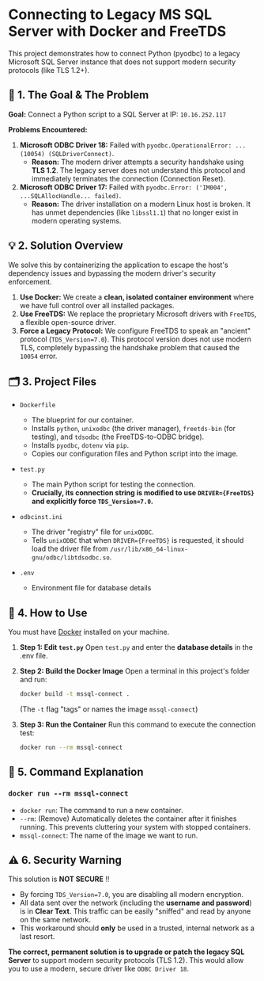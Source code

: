 # Connecting to Legacy MS SQL Server with Docker and FreeTDS

This project demonstrates how to connect Python (pyodbc) to a legacy Microsoft SQL Server instance that does not support modern security protocols (like TLS 1.2+).

## 🎯 1. The Goal & The Problem

**Goal:** Connect a Python script to a SQL Server at IP: `10.16.252.117`

**Problems Encountered:**
1.  **Microsoft ODBC Driver 18:** Failed with `pyodbc.OperationalError: ... (10054) (SQLDriverConnect)`.
    * **Reason:** The modern driver attempts a security handshake using **TLS 1.2**. The legacy server does not understand this protocol and immediately terminates the connection (Connection Reset).
2.  **Microsoft ODBC Driver 17:** Failed with `pyodbc.Error: ('IM004', ...SQLAllocHandle... failed)`.
    * **Reason:** The driver installation on a modern Linux host is broken. It has unmet dependencies (like `libssl1.1`) that no longer exist in modern operating systems.

## 💡 2. Solution Overview

We solve this by containerizing the application to escape the host's dependency issues and bypassing the modern driver's security enforcement.

1.  **Use Docker:** We create a **clean, isolated container environment** where we have full control over all installed packages.
2.  **Use FreeTDS:** We replace the proprietary Microsoft drivers with `FreeTDS`, a flexible open-source driver.
3.  **Force a Legacy Protocol:** We configure FreeTDS to speak an "ancient" protocol (`TDS_Version=7.0`). This protocol version does not use modern TLS, completely bypassing the handshake problem that caused the `10054` error.

## 🗂️ 3. Project Files

* `Dockerfile`
    * The blueprint for our container.
    * Installs `python`, `unixodbc` (the driver manager), `freetds-bin` (for testing), and `tdsodbc` (the FreeTDS-to-ODBC bridge).
    * Installs `pyodbc`, `dotenv` via `pip`.
    * Copies our configuration files and Python script into the image.

* `test.py`
    * The main Python script for testing the connection.
    * **Crucially, its connection string is modified to use `DRIVER={FreeTDS}` and explicitly force `TDS_Version=7.0`.**

* `odbcinst.ini`
    * The driver "registry" file for `unixODBC`.
    * Tells `unixODBC` that when `DRIVER={FreeTDS}` is requested, it should load the driver file from `/usr/lib/x86_64-linux-gnu/odbc/libtdsodbc.so`.

* `.env` 
    * Environment file for database details

## 🚀 4. How to Use

You must have [Docker](https://www.docker.com/) installed on your machine.

1.  **Step 1: Edit `test.py`**
    Open `test.py` and enter the **database details** in the .env file.

2.  **Step 2: Build the Docker Image**
    Open a terminal in this project's folder and run:
    ```bash
    docker build -t mssql-connect .
    ```
    (The `-t` flag "tags" or names the image `mssql-connect`)

3.  **Step 3: Run the Container**
    Run this command to execute the connection test:
    ```bash
    docker run --rm mssql-connect
    ```

## 📖 5. Command Explanation

### `docker run --rm mssql-connect`

* `docker run`: The command to run a new container.
* `--rm`: (Remove) Automatically deletes the container after it finishes running. This prevents cluttering your system with stopped containers.
* `mssql-connect`: The name of the image we want to run.

## ⚠️ 6. Security Warning

This solution is **NOT SECURE** ‼️

* By forcing `TDS_Version=7.0`, you are disabling all modern encryption.
* All data sent over the network (including the **username and password**) is in **Clear Text**. This traffic can be easily "sniffed" and read by anyone on the same network.
* This workaround should **only** be used in a trusted, internal network as a last resort.

**The correct, permanent solution is to upgrade or patch the legacy SQL Server** to support modern security protocols (TLS 1.2). This would allow you to use a modern, secure driver like `ODBC Driver 18`.